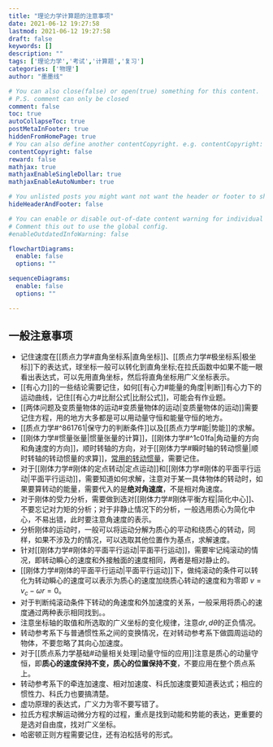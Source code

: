```yaml
---
title: "理论力学计算题的注意事项"
date: 2021-06-12 19:27:58
lastmod: 2021-06-12 19:27:58
draft: false
keywords: []
description: ""
tags: ['理论力学','考试','计算题','复习']
categories: ['物理']
author: "墨墨线"

# You can also close(false) or open(true) something for this content.
# P.S. comment can only be closed
comment: false
toc: true
autoCollapseToc: true
postMetaInFooter: true
hiddenFromHomePage: true
# You can also define another contentCopyright. e.g. contentCopyright: "This is another copyright."
contentCopyright: false
reward: false
mathjax: true
mathjaxEnableSingleDollar: true
mathjaxEnableAutoNumber: true

# You unlisted posts you might want not want the header or footer to show
hideHeaderAndFooter: false

# You can enable or disable out-of-date content warning for individual post.
# Comment this out to use the global config.
#enableOutdatedInfoWarning: false

flowchartDiagrams:
  enable: false
  options: ""

sequenceDiagrams: 
  enable: false
  options: ""

---
```


<!--more-->
## 一般注意事项
- 记住速度在[[质点力学#直角坐标系|直角坐标]]、[[质点力学#极坐标系|极坐标]]下的表达式，球坐标一般可以转化到直角坐标;在拉氏函数中如果不能一眼看出表达式，可以先用直角坐标，然后将直角坐标用广义坐标表示。
- [[有心力]]的一些结论需要记住，如何[[有心力#能量的角度|判断]]有心力下的运动曲线，记住[[有心力#比耐公式|比耐公式]]，可能会有作业题。
- [[两体问题及变质量物体的运动#变质量物体的运动|变质量物体的运动]]需要记住方程，用的地方大多都是可以用动量守恒和能量守恒的地方。
- [[质点力学#^861761|保守力的判断条件]]以及[[质点力学#能|势能]]的求解。
- [[刚体力学#惯量张量|惯量张量的计算]]，[[刚体力学#^1c01fa|角动量的方向和角速度的方向]]，顺时转轴的方向，对于[[刚体力学#瞬时轴的转动惯量|顺时转轴的转动惯量的求算]]，[常用的转动惯量](https://wuli.wiki//online/ExMI.html)，需要记住。
- 对于[[刚体力学#刚体的定点转动|定点运动]]和[[刚体力学#刚体的平面平行运动|平面平行运动]]，需要知道如何求解，注意对于某一具体物体的转动时，如果要算转动的能量，需要代入的是**绝对角速度**，不是相对角速度。
- 对于刚体的受力分析，需要做到选对[[刚体力学#刚体平衡方程|简化中心]]、不要忘记对力矩的分析；对于非静止情况下的分析，一般选用质心为简化中心，不易出错，此时要注意角速度的表示。
- 分析刚体的运动时，一般可以将运动分解为质心的平动和绕质心的转动，同样，如果不涉及力的情况，可以选取其他位置作为基点，求解速度。
- 针对[[刚体力学#刚体的平面平行运动|平面平行运动]]，需要牢记纯滚动的情况，即转动瞬心的速度和外接触面的速度相同，两者是相对静止的。
- [[刚体力学#刚体的平面平行运动|平面平行运动]]下，做纯滚动的条件可以转化为转动瞬心的速度可以表示为质心的速度加绕质心转动的速度和为零即 $v=v_c-\omega r=0$。
- 对于判断纯滚动条件下转动的角速度和外加速度的关系，一般采用将质心的速度通过两种表示相同找到。。
- 注意坐标轴的取值和所选取的广义坐标的变化规律，注意$dr,d\theta$的正负情况。
- 转动参考系下与普通惯性系之间的变换情况，在对转动参考系下做圆周运动的物体，不要忽略了其向心加速度。
- 对于[[质点系力学基础#动量相关处理|动量守恒的应用]]注意是质心的动量守恒，即**质心的速度保持不变，质心的位置保持不变**，不要应用在整个质点系上。
- 转动参考系下的牵连加速度、相对加速度、科氏加速度要知道表达式；相应的惯性力、科氏力也要搞清楚。
- 虚功原理的表达式，广义力为零不要写错了。
- 拉氏方程求解运动微分方程的过程，重点是找到动能和势能的表达，更重要的是选对自由度，找对广义坐标。
- 哈密顿正则方程需要记住，还有泊松括号的形式。